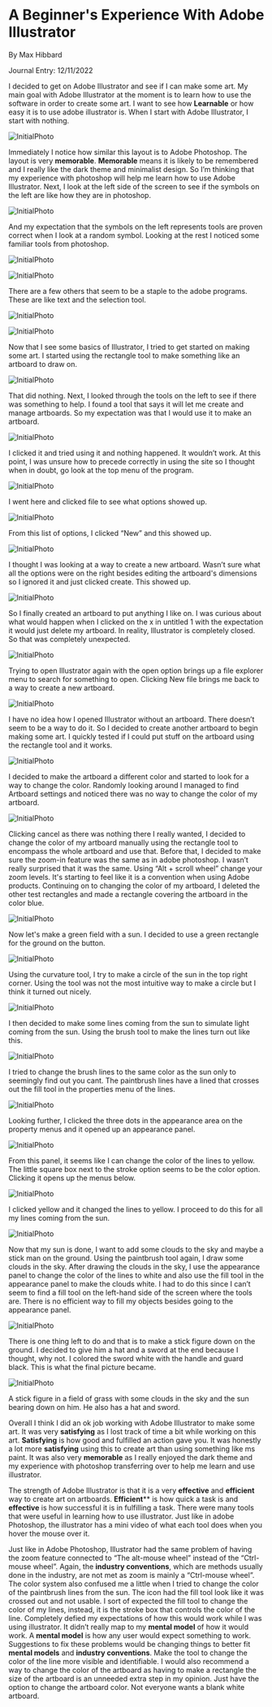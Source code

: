 # A Beginner's Experience With Adobe Illustrator

By Max Hibbard

Journal Entry: 12/11/2022


I decided to get on Adobe Illustrator and see if I can make some art. My main goal with Adobe Illustrator at the moment is to learn how to use the software in order to create some art. I want to see how **Learnable** or how easy it is to use adobe illustrator is. When I start with Adobe Illustrator, I start with nothing. 

![InitialPhoto](Assets/Start.jpg)


Immediately I notice how similar this layout is to Adobe Photoshop. The layout is very **memorable**. **Memorable** means it is likely to be remembered and I really like the dark theme and minimalist design. So I’m thinking that my experience with photoshop will help me learn how to use Adobe  Illustrator. Next, I look at the left side of the screen to see if the symbols on the left are like how they are in photoshop. 

![InitialPhoto](Assets/Curvetoll.jpg)

And my expectation that the symbols on the left represents tools are proven correct when I look at a random symbol. Looking at the rest I noticed some familiar tools from photoshop. 


![InitialPhoto](Assets/EyeDropTool.jpg)



![InitialPhoto](Assets/GradientTool.jpg)

There are a few others that seem to be a staple to the adobe programs. These are like text and the selection tool. 



![InitialPhoto](Assets/selectiontool.jpg)



![InitialPhoto](Assets/texttool.jpg)

Now that I see some basics of Illustrator, I tried to get started on making some art. I started using the rectangle tool to make something like an artboard to draw on. 



![InitialPhoto](Assets/Rectangletool.jpg)

That did nothing. Next, I looked through the tools on the left to see if there was something to help. I found a tool that says it will let me create and manage artboards. So my expectation was that I would use it to make an artboard. 


![InitialPhoto](Assets/ArtboardTool.jpg)

I clicked it and tried using it and nothing happened. It wouldn’t work. At this point, I was unsure how to precede correctly in using the site so I thought when in doubt, go look at the top menu of the program. 


![InitialPhoto](Assets/Topmenu.jpg)

I went here and clicked file to see what options showed up.

![InitialPhoto](Assets/Filemenu.jpg)

From this list of options, I clicked “New” and this showed up.  

![InitialPhoto](Assets/artboardoptions.jpg)

I thought I was looking at a way to create a new artboard. Wasn’t sure what all the options were on the right besides editing the artboard's dimensions so I ignored it and just clicked create. This showed up. 

![InitialPhoto](Assets/NewAfterArtBoard.jpg)

So I finally created an artboard to put anything I like on. I was curious about what would happen when I clicked on the x in untitled 1 with the expectation it would just delete my artboard. In reality, Illustrator is completely closed. So that was completely unexpected.

![InitialPhoto](Assets/StartOptions.jpg)

Trying to open Illustrator again with the open option brings up a file explorer menu to search for something to open. Clicking New file brings me back to a way to create a new artboard.


![InitialPhoto](Assets/newdocument.jpg)

I have no idea how I opened Illustrator without an artboard. There doesn’t seem to be a way to do it. So I decided to create another artboard to begin making some art. I quickly tested if I could put stuff on the artboard using the rectangle tool and it works. 


![InitialPhoto](Assets/artboardtest.jpg)

I decided to make the artboard a different color and started to look for a way to change the color. Randomly looking around I managed to find Artboard settings and noticed there was no way to change the color of my artboard. 



![InitialPhoto](Assets/artboardoptions.jpg)

Clicking cancel as there was nothing there I really wanted, I decided to change the color of my artboard manually using the rectangle tool to encompass the whole artboard and use that. Before that, I decided to make sure the zoom-in feature was the same as in adobe photoshop. I wasn’t really surprised that it was the same. Using “Alt + scroll wheel” change your zoom levels. It's starting to feel like it is a convention when using Adobe products. Continuing on to changing the color of my artboard, I deleted the other test rectangles and made a rectangle covering the artboard in the color blue. 



![InitialPhoto](Assets/blueArtboard.jpg)

Now let's make a green field with a sun. I decided to use a green rectangle for the ground on the button. 

![InitialPhoto](Assets/BlueGreenArt.jpg)

Using the curvature tool, I try to make a circle of the sun in the top right corner. Using the tool was not the most intuitive way to make a circle but I think it turned out nicely. 

![InitialPhoto](Assets/SunCricle.jpg)

I then decided to make some lines coming from the sun to simulate light coming from the sun. Using the brush tool to make the lines turn out like this. 


![InitialPhoto](Assets/brushlines.jpg)

I tried to change the brush lines to the same color as the sun only to seemingly find out you cant. The paintbrush lines have a lined that crosses out the fill tool in the properties menu of the lines. 


![InitialPhoto](Assets/crossbrush.jpg)

Looking further, I clicked the three dots in the appearance area on the property menus and it opened up an appearance panel. 


![InitialPhoto](Assets/Brushchangincolorfind.jpg)


From this panel, it seems like I can change the color of the lines to yellow. The little square box next to the stroke option seems to be the color option. Clicking it opens up the menus below. 

![InitialPhoto](Assets/brushcoloroptions.jpg)


I clicked yellow and it changed the lines to yellow. I proceed to do this for all my lines coming from the sun. 


![InitialPhoto](Assets/Sunwithlinesyellow.jpg)

Now that my sun is done, I want to add some clouds to the sky and maybe a stick man on the ground. Using the paintbrush tool again, I draw some clouds in the sky. After drawing the clouds in the sky, I use the appearance panel to change the color of the lines to white and also use the fill tool in the appearance panel to make the clouds white. I had to do this since I can’t seem to find a fill tool on the left-hand side of the screen where the tools are. There is no efficient way to fill my objects besides going to the appearance panel. 


![InitialPhoto](Assets/Artwithclouds.jpg)


There is one thing left to do and that is to make a stick figure down on the ground. I decided to give him a hat and a sword at the end because I thought, why not. I colored the sword white with the handle and guard black. This is what the final picture became. 

![InitialPhoto](Assets/Finishpicture.jpg)

A stick figure in a field of grass with some clouds in the sky and the sun bearing down on him. He also has a hat and sword. 

Overall I think I did an ok job working with Adobe Illustrator to make some art. It was very **satisfying** as I lost track of time a bit while working on this art. **Satisfying** is how good and fulfilled an action gave you. It was honestly a lot more **satisfying** using this to create art than using something like ms paint. It was also very **memorable** as I really enjoyed the dark theme and my experience with photoshop transferring over to help me learn and use illustrator. 

The strength of Adobe Illustrator is that it is a very **effective** and **efficient** way to create art on artboards. **Efficient**** is how quick a task is and **effective** is how successful it is in fulfilling a task. There were many tools that were useful in learning how to use illustrator. Just like in adobe Photoshop, the illustrator has a mini video of what each tool does when you hover the mouse over it.

Just like in Adobe Photoshop, Illustrator had the same problem of having the zoom feature connected to “The alt-mouse wheel” instead of the “Ctrl-mouse wheel”. Again, the **industry conventions**, which are methods usually done in the industry, are not met as zoom is mainly a “Ctrl-mouse wheel”. The color system also confused me a little when I tried to change the color of the paintbrush lines from the sun. The icon had the fill tool look like it was crossed out and not usable. I sort of expected the fill tool to change the color of my lines, instead, it is the stroke box that controls the color of the line. Completely defied my expectations of how this would work while I was using illustrator. It didn’t really map to my **mental model** of how it would work. A **mental model** is how any user would expect something to work. Suggestions to fix these problems would be changing things to better fit **mental models** and **industry conventions**. Make the tool to change the color of the line more visible and identifiable. I would also recommend a way to change the color of the artboard as having to make a rectangle the size of the artboard is an unneeded extra step in my opinion. Just have the option to change the artboard color. Not everyone wants a blank white artboard. 





